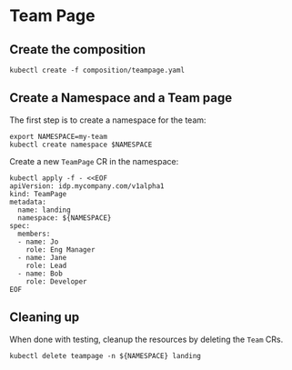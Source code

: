 # Team Page 

## Create the composition

```
kubectl create -f composition/teampage.yaml
```


## Create a Namespace and a Team page

The first step is to create a namespace for the team:

```
export NAMESPACE=my-team
kubectl create namespace $NAMESPACE
```

Create a new `TeamPage` CR in the namespace:

```
kubectl apply -f - <<EOF
apiVersion: idp.mycompany.com/v1alpha1
kind: TeamPage
metadata:
  name: landing
  namespace: ${NAMESPACE}
spec:
  members:
  - name: Jo
    role: Eng Manager
  - name: Jane
    role: Lead
  - name: Bob
    role: Developer
EOF
```

## Cleaning up

When done with testing, cleanup the resources by deleting the `Team` CRs.

```
kubectl delete teampage -n ${NAMESPACE} landing
```